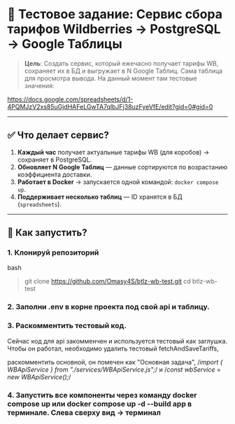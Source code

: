# 🚀 Тестовое задание: Сервис сбора тарифов Wildberries → PostgreSQL → Google Таблицы

> **Цель**: Создать сервис, который ежечасно получает тарифы WB, сохраняет их в БД и выгружает в N Google Таблиц.
Сама таблица для просмотра вывода. На данный момент там тестовые значения:
> 
https://docs.google.com/spreadsheets/d/1-4PQMJzV2xs85uGjdHAFeLGwTA7qlbJFj38uzFyeVfE/edit?gid=0#gid=0

---

## ✅ Что делает сервис?

1. **Каждый час** получает актуальные тарифы WB (для коробов) → сохраняет в PostgreSQL.
2. **Обновляет N Google Таблиц** — данные сортируются по возрастанию коэффициента доставки.
3. **Работает в Docker** → запускается одной командой: `docker compose up`.
4. **Поддерживает несколько таблиц** — ID хранятся в БД (`spreadsheets`).

---

## 🚀 Как запустить?

### 1. Клонируй репозиторий

bash
> git clone https://github.com/Omasy4S/btlz-wb-test.git
> cd btlz-wb-test

### 2. Заполни .env в корне проекта под свой api и таблицу.

### 3. Раскомментить тестовый код.

Сейчас код для api закомменчен и используется тестовый как заглушка. Чтобы он работал, необходимо удалить тестовый fetchAndSaveTariffs,

раскомментить основной, он помечен как "Основная задача", /*import { WBApiService } from "./services/WBApiService.js";*/ и /*const wbService = new WBApiService();*/

### 4. Запустить все компоненты через команду docker compose up или docker compose up -d --build app в терминале. Слева сверху вид -> терминал

